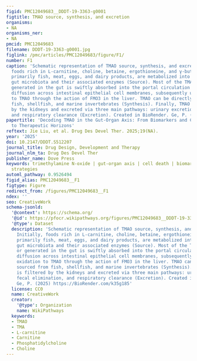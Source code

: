 ```yaml
---
figid: PMC12049683__DDDT-19-3363-g0001
figtitle: TMAO source, synthesis, and excretion
organisms:
- NA
organisms_ner:
- NA
pmcid: PMC12049683
filename: DDDT-19-3363-g0001.jpg
figlink: /pmc/articles/PMC12049683/figure/F1/
number: F1
caption: 'Schematic representation of TMAO source, synthesis, and excretion. Initially,
  foods rich in L-carnitine, choline, betaine, ergothioneine, and γ-butyrobetaine,
  primarily fish, meat, eggs, and dairy products, are metabolized into TMA by the
  gut microbiota and their associated enzymes (Source). Most of the TMA ingested or
  generated in the gut is swiftly absorbed into the portal circulation via passive
  diffusion across intestinal epithelial cell membranes, subsequently undergoing oxidation
  to TMAO through the action of FMO3 in the liver. TMAO can be directly sourced from
  fish, shellfish, and marine invertebrates (Synthesis). Finally, TMAO is filtered
  by the kidneys and excreted via three main pathways: urinary excretion, fecal elimination,
  and respiratory clearance (Excretion). Created in BioRender. Ge, P. (2025) https://BioRender.com/k35g185'
papertitle: 'Decoding TMAO in the Gut-Organ Axis: From Biomarkers and Cell Death Mechanisms
  to Therapeutic Horizons'
reftext: Jie Liu, et al. Drug Des Devel Ther. 2025;19(NA).
year: '2025'
doi: 10.2147/DDDT.S512207
journal_title: Drug Design, Development and Therapy
journal_nlm_ta: Drug Des Devel Ther
publisher_name: Dove Press
keywords: trimethylamine N-oxide | gut-organ axis | cell death | biomarker | therapeutic
  strategies
automl_pathway: 0.9526494
figid_alias: PMC12049683__F1
figtype: Figure
redirect_from: /figures/PMC12049683__F1
ndex: ''
seo: CreativeWork
schema-jsonld:
  '@context': https://schema.org/
  '@id': https://pfocr.wikipathways.org/figures/PMC12049683__DDDT-19-3363-g0001.html
  '@type': Dataset
  description: 'Schematic representation of TMAO source, synthesis, and excretion.
    Initially, foods rich in L-carnitine, choline, betaine, ergothioneine, and γ-butyrobetaine,
    primarily fish, meat, eggs, and dairy products, are metabolized into TMA by the
    gut microbiota and their associated enzymes (Source). Most of the TMA ingested
    or generated in the gut is swiftly absorbed into the portal circulation via passive
    diffusion across intestinal epithelial cell membranes, subsequently undergoing
    oxidation to TMAO through the action of FMO3 in the liver. TMAO can be directly
    sourced from fish, shellfish, and marine invertebrates (Synthesis). Finally, TMAO
    is filtered by the kidneys and excreted via three main pathways: urinary excretion,
    fecal elimination, and respiratory clearance (Excretion). Created in BioRender.
    Ge, P. (2025) https://BioRender.com/k35g185'
  license: CC0
  name: CreativeWork
  creator:
    '@type': Organization
    name: WikiPathways
  keywords:
  - TMAO
  - TMA
  - L-carnitine
  - Carnitine
  - Phosphatidylcholine
  - Choline
---
```

